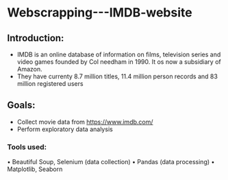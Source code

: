 # Webscrapping---IMDB-website
## Introduction:
- IMDB is an online database of information on films, television series and video games founded by Col needham in 1990. It os now a subsidiary of Amazon. 
- They have currenty 8.7 million titles, 11.4 million person records and 83 million registered users
## Goals:
- Collect movie data from https://www.imdb.com/
- Perform exploratory data analysis 
### Tools used:
•	Beautiful Soup, Selenium (data collection)
•	Pandas (data processing)
•	Matplotlib, Seaborn
